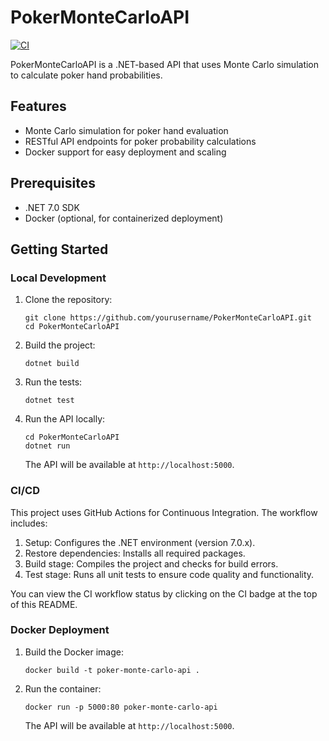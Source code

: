 # PokerMonteCarloAPI

[![CI](https://github.com/JohnFarrellDev/PokerMonteCarloAPI/actions/workflows/ci.yml/badge.svg)](https://github.com/JohnFarrellDev/PokerMonteCarloAPI/actions/workflows/ci.yml)

PokerMonteCarloAPI is a .NET-based API that uses Monte Carlo simulation to calculate poker hand probabilities.

## Features

- Monte Carlo simulation for poker hand evaluation
- RESTful API endpoints for poker probability calculations
- Docker support for easy deployment and scaling

## Prerequisites

- .NET 7.0 SDK
- Docker (optional, for containerized deployment)

## Getting Started

### Local Development

1. Clone the repository:

   ```
   git clone https://github.com/yourusername/PokerMonteCarloAPI.git
   cd PokerMonteCarloAPI
   ```

2. Build the project:

   ```
   dotnet build
   ```

3. Run the tests:

   ```
   dotnet test
   ```

4. Run the API locally:

   ```
   cd PokerMonteCarloAPI
   dotnet run
   ```

   The API will be available at `http://localhost:5000`.

### CI/CD

This project uses GitHub Actions for Continuous Integration. The workflow includes:

1. Setup: Configures the .NET environment (version 7.0.x).
2. Restore dependencies: Installs all required packages.
3. Build stage: Compiles the project and checks for build errors.
4. Test stage: Runs all unit tests to ensure code quality and functionality.

You can view the CI workflow status by clicking on the CI badge at the top of this README.

### Docker Deployment

1. Build the Docker image:

   ```
   docker build -t poker-monte-carlo-api .
   ```

2. Run the container:

   ```
   docker run -p 5000:80 poker-monte-carlo-api
   ```

   The API will be available at `http://localhost:5000`.

